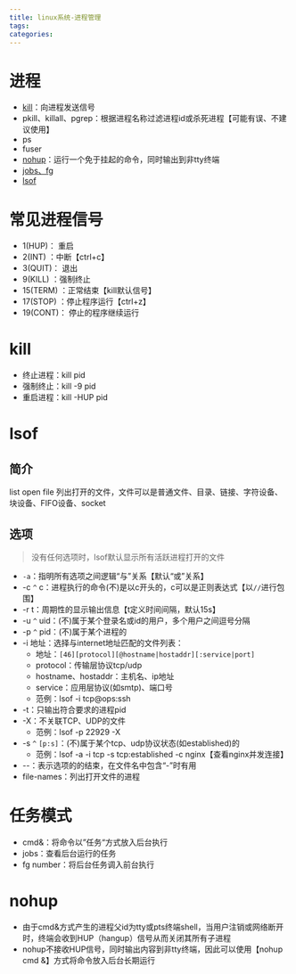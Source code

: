 ```yaml
---
title: linux系统-进程管理
tags:
categories:
---
```

# 进程
* [kill](#kill)：向进程发送信号
* pkill、killall、pgrep：根据进程名称过滤进程id或杀死进程【可能有误、不建议使用】
* ps
* fuser
* [nohup](#nohup)：运行一个免于挂起的命令，同时输出到非tty终端
* [jobs、fg](#任务模式)
* [lsof](#lsof)

# 常见进程信号
* 1(HUP)： 重启
* 2(INT) ：中断【ctrl+c】
* 3(QUIT)： 退出
* 9(KILL) ：强制终止
* 15(TERM) ：正常结束【kill默认信号】
* 17(STOP) ：停止程序运行【ctrl+z】
* 19(CONT)： 停止的程序继续运行

# kill
* 终止进程：kill pid
* 强制终止：kill -9 pid
* 重启进程：kill -HUP pid

# lsof
## 简介
list open file  列出打开的文件，文件可以是普通文件、目录、链接、字符设备、块设备、FIFO设备、socket
## 选项
>没有任何选项时，lsof默认显示所有活跃进程打开的文件

* `-a`：指明所有选项之间逻辑“与”关系【默认“或”关系】
* -c `^` c：进程执行的命令(不)是以c开头的，c可以是正则表达式【以`//`进行包围】
* -r t：周期性的显示输出信息【t定义时间间隔，默认15s】
* -u `^` uid：(不)属于某个登录名或id的用户，多个用户之间逗号分隔
* -p `^` pid：(不)属于某个进程的
* -i 地址：选择与internet地址匹配的文件列表：
    - 地址：`[46][protocol][@hostname|hostaddr][:service|port]`
    - protocol：传输层协议tcp/udp
    - hostname、hostaddr：主机名、ip地址
    - service：应用层协议(如smtp)、端口号
    - 范例：lsof -i tcp@ops:ssh
* -t：只输出符合要求的进程pid
* -X：不关联TCP、UDP的文件
    - 范例：lsof -p 22929 -X
* -s `^` `[p:s]`：(不)属于某个tcp、udp协议状态(如established)的
    - 范例：lsof -a -i tcp -s tcp:established -c nginx【查看nginx并发连接】
* --：表示选项的的结束，在文件名中包含“-”时有用
* file-names：列出打开文件的进程

# 任务模式
* cmd&：将命令以”任务“方式放入后台执行
* jobs：查看后台运行的任务
* fg number：将后台任务调入前台执行

# nohup
* 由于cmd&方式产生的进程父id为tty或pts终端shell，当用户注销或网络断开时，终端会收到HUP（hangup）信号从而关闭其所有子进程
* nohup不接收HUP信号，同时输出内容到非tty终端，因此可以使用【nohup cmd &】方式将命令放入后台长期运行


